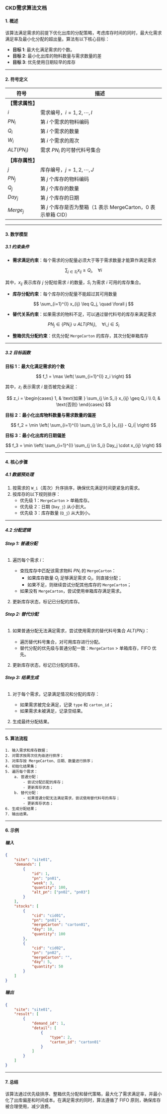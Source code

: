 ### CKD需求算法文档

#### 1. 概述  

该算法满足需求的前提下优化出库的分配策略，考虑库存时间的同时，最大化需求满足率及最小化分配的超出量。算法有以下核心目标：  

* **目标 1**: 最大化满足需求的个数。 
* **目标 2**: 最小化出库的物料数量与需求数量的差 
* **目标 3**: 优先使用日期较早的库存


---

#### 2. 符号定义  

| **符号**           | **描述**                                                                       |  
|---------------------|-------------------------------------------------------------------------------|  
| **【需求属性】**     |                                                                               |  
| $i$                 | 需求编号，$i=1,2,\cdots,I$                                                   |  
| $PN_i$              | 第 $i$ 个需求的物料编码                                                      |  
| $Q_i$               | 第 $i$ 个需求的数量                                                         |  
| $W_i$               | 第 $i$ 个需求的周次                                                         |  
| $ALT(PN_i)$         | 需求 $PN_i$ 的可替代料号集合                                                |  
| **【库存属性】**     |                                                                               |  
| $j$                 | 库存编号，$j=1,2,\cdots,J$                                                   |  
| $PN_j$              | 第 $j$ 个库存的物料编码                                                      |  
| $Q_j$               | 第 $j$ 个库存的数量                                                         |  
| $Day_j$             | 第 $j$ 个库存的日期                                                         |  
| $Merge_j$           | 第 $j$ 个库存是否为整箱（1 表示 MergeCarton，0 表示单箱 CID）               |  

---

#### 3. 数学模型  

##### 3.1 约束条件  

* **需求满足约束**：每个需求的分配量必须大于等于需求数量才能算作满足需求  

$$  
\sum_{j \in S_i} x_{ij} \geq Q_i, \quad \forall i  
$$  

其中，$x_{ij}$ 表示库存 $j$ 分配给需求 $i$ 的数量，$S_i$ 为需求 $i$ 可用的库存集合。  

* **库存分配约束**：每个库存的分配量不能超过其可用数量  

$$  
\sum_{i=1}^{I} x_{ij} \leq Q_j, \quad \forall j  
$$  

* **替代关系约束**：如果需求的物料不足，可以通过替代料号的库存来满足需求  

$$  
PN_j \in \{PN_i\} \cup ALT(PN_i), \quad \forall i, j \in S_i  
$$  

* **整箱优先分配约束**：优先分配 `MergeCarton` 的库存，其次分配单箱库存  

---

##### 3.2 目标函数  

**目标 1：最大化满足需求的个数**  

$$  
f_1 = \max \left( \sum_{i=1}^{I} z_i \right)  
$$  

其中，$z_i$ 表示需求 $i$ 是否被完全满足：  

$$  
z_i =  
\begin{cases}  
1, & \text{如果 } \sum_{j \in S_i} x_{ij} \geq Q_i \\  
0, & \text{否则}  
\end{cases}  
$$  

**目标 2：最小化出库物料数量与需求数量的偏差**  

$$  
f_2 = \min \left( \sum_{i=1}^{I} \sum_{j \in S_i} |x_{ij} - Q_i| \right)  
$$  

**目标 3：最小化出库的日期偏差**  

$$  
f_3 = \min \left( \sum_{i=1}^{I} \sum_{j \in S_i} Day_j \cdot x_{ij} \right)  
$$  

---

#### 4. 核心步骤  

##### 4.1 数据预处理  

1. 按需求的 `W_i`（周次）升序排序，确保优先满足时间更紧急的需求。  
2. 按库存的以下规则排序：  
   - 优先级 1：`MergeCarton` > 单箱库存。  
   - 优先级 2：日期 (`Day_j`) 从小到大。  
   - 优先级 3：库存数量 (`Q_j`) 从大到小。  

---

##### 4.2 分配逻辑  

###### **Step 1: 普通分配**  

1. 遍历每个需求 $i$：  
   * 查找库存中匹配该需求物料 $PN_i$ 的 `MergeCarton`：  
     - 如果库存数量 $Q_j$ 足够满足需求 $Q_i$，则直接分配；  
     - 如果不足，则继续尝试分配其他库存的 `MergeCarton`；  
   * 如果没有 `MergeCarton`，尝试使用单箱库存满足需求。  

2. 更新库存状态，标记已分配的库存。  

###### **Step 2: 替代分配**  

1. 如果普通分配无法满足需求，尝试使用需求的替代料号集合 $ALT(PN_i)$：  
   * 遍历替代料号集合，对可用库存进行分配。  
   * 替代分配的优先级与普通分配一致：`MergeCarton` > 单箱库存，FIFO 优先。  

2. 更新库存状态，标记已分配的库存。  

###### **Step 3: 结果生成**  

1. 对于每个需求，记录满足情况和分配的库存：  
   * 如果需求被完全满足，记录 `type` 和 `carton_id`；  
   * 如果需求未被满足，记录空结果。  

2. 生成最终分配结果。  

---

#### 5. 算法流程  

```plaintext
1. 输入需求和库存数据；
2. 对需求按周次优先级进行排序；
3. 对库存按 MergeCarton、日期、数量进行排序；
4. 初始化结果集；
5. 遍历每个需求：
    a. 普通分配：
        - 尝试分配匹配的库存；
        - 更新库存状态；
    b. 替代分配：
        - 如果普通分配无法满足需求，尝试使用替代料号的库存；
        - 更新库存状态；
6. 生成分配结果；
7. 输出结果。
```

---

#### 6. 示例  

##### 输入  

```json  
{  
    "site": "site01",  
    "demands": [  
        {  
            "id": 1,  
            "pn": "pn01",  
            "week": 3,  
            "quantity": 100,  
            "alt_pn": ["pn02", "pn03"]  
        }  
    ],  
    "stocks": [  
        {  
            "cid": "cid01",  
            "pn": "pn01",  
            "mergeCarton": "carton01",  
            "day": 10,  
            "quantity": 100  
        },  
        {  
            "cid": "cid02",  
            "pn": "pn02",  
            "mergeCarton": "",  
            "day": 5,  
            "quantity": 50  
        }  
    ]  
}  
```  

##### 输出  

```json  
{  
    "site": "site01",  
    "result": [  
        {  
            "demand_id": 1,  
            "detail": [  
                {  
                    "type": 2,  
                    "carton_id": "carton01"  
                }  
            ]  
        }  
    ]  
}  
```  

---

#### 7. 总结  

该算法通过优先级排序、整箱优先分配和替代策略，最大化了需求满足率，并最小化了出库偏差和时间成本。在满足需求的同时，算法遵循了 FIFO 原则，确保库存被合理使用，减少浪费。